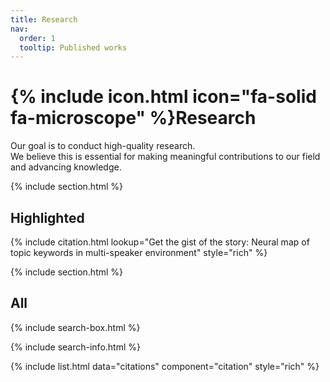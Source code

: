 ```yaml
---
title: Research
nav:
  order: 1
  tooltip: Published works
---
```


# {% include icon.html icon="fa-solid fa-microscope" %}Research

Our goal is to conduct high-quality research. <br> 
We believe this is essential for making meaningful contributions to our field and advancing knowledge.

{% include section.html %}

## Highlighted

{% include citation.html lookup="Get the gist of the story: Neural map of topic keywords in multi-speaker environment" style="rich" %}

{% include section.html %}

## All

{% include search-box.html %}

{% include search-info.html %}

{% include list.html data="citations" component="citation" style="rich" %}
